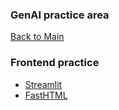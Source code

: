 ### GenAI practice area

[Back to Main](../README.md)

### Frontend practice

* [Streamlit](./frontend/streamlit)
* [FastHTML](./frontend/fasthtml)
